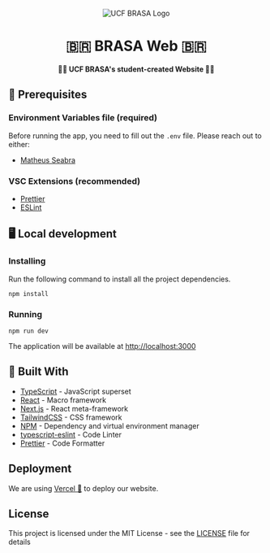 <div align="center">
  <br>
  <img alt="UCF BRASA Logo" src="https://d3qh8l6tau8lfp.cloudfront.net/brasa-logo.png">
  <h1> 🇧🇷 BRASA Web 🇧🇷</h1>
  <strong>🧑‍💻 UCF BRASA's student-created Website 🧑‍💻 </strong>
</div>

## 📖 Prerequisites

### Environment Variables file (required)

Before running the app, you need to fill out the `.env` file. Please reach out to either:

- [Matheus Seabra](https://discordapp.com/users/335558950948831233)

### VSC Extensions (recommended)

- [Prettier](https://marketplace.visualstudio.com/items?itemName=esbenp.prettier-vscode)
- [ESLint](https://marketplace.visualstudio.com/items?itemName=dbaeumer.vscode-eslint)

## 🖥️ Local development

### Installing

Run the following command to install all the project dependencies.

```shell
npm install
```

### Running

```shell
npm run dev
```

The application will be available at [http://localhost:3000](http://localhost:3000)

## 🧰 Built With

- [TypeScript](https://www.typescriptlang.org) - JavaScript superset
- [React](https://react.dev) - Macro framework
- [Next.js](https://nextjs.org) - React meta-framework
- [TailwindCSS](https://tailwindcss.com) - CSS framework
- [NPM](https://www.npmjs.com) - Dependency and virtual environment manager
- [typescript-eslint](https://typescript-eslint.io) - Code Linter
- [Prettier](https://prettier.io) - Code Formatter

## Deployment

We are using [Vercel 🔺](https://vercel.com) to deploy our website.

## License

This project is licensed under the MIT License - see the [LICENSE](LICENSE) file for details
